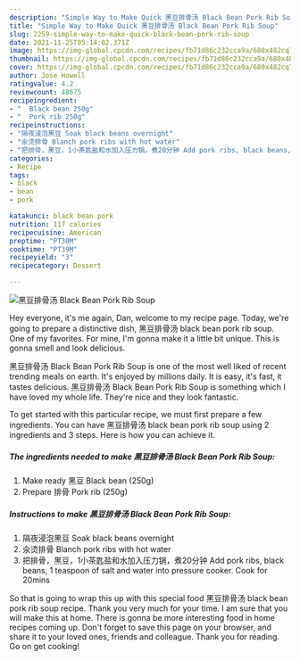 ```yaml
---
description: "Simple Way to Make Quick 黑豆排骨汤 Black Bean Pork Rib Soup"
title: "Simple Way to Make Quick 黑豆排骨汤 Black Bean Pork Rib Soup"
slug: 2259-simple-way-to-make-quick-black-bean-pork-rib-soup
date: 2021-11-25T05:14:02.371Z
image: https://img-global.cpcdn.com/recipes/fb71d86c232cca9a/680x482cq70/黑豆排骨汤-black-bean-pork-rib-soup-recipe-main-photo.jpg
thumbnail: https://img-global.cpcdn.com/recipes/fb71d86c232cca9a/680x482cq70/黑豆排骨汤-black-bean-pork-rib-soup-recipe-main-photo.jpg
cover: https://img-global.cpcdn.com/recipes/fb71d86c232cca9a/680x482cq70/黑豆排骨汤-black-bean-pork-rib-soup-recipe-main-photo.jpg
author: Jose Howell
ratingvalue: 4.2
reviewcount: 48675
recipeingredient:
- "  Black bean 250g"
- "  Pork rib 250g"
recipeinstructions:
- "隔夜浸泡黑豆 Soak black beans overnight"
- "汆烫排骨 Blanch pork ribs with hot water"
- "把排骨，黑豆，1小茶匙盐和水加入压力锅，煮20分钟 Add pork ribs, black beans, 1 teaspoon of salt and water into pressure cooker. Cook for 20mins"
categories:
- Recipe
tags:
- black
- bean
- pork

katakunci: black bean pork 
nutrition: 117 calories
recipecuisine: American
preptime: "PT30M"
cooktime: "PT39M"
recipeyield: "3"
recipecategory: Dessert

---
```



![黑豆排骨汤 Black Bean Pork Rib Soup](https://img-global.cpcdn.com/recipes/fb71d86c232cca9a/680x482cq70/黑豆排骨汤-black-bean-pork-rib-soup-recipe-main-photo.jpg)

Hey everyone, it's me again, Dan, welcome to my recipe page. Today, we're going to prepare a distinctive dish, 黑豆排骨汤 black bean pork rib soup. One of my favorites. For mine, I'm gonna make it a little bit unique. This is gonna smell and look delicious.

黑豆排骨汤 Black Bean Pork Rib Soup is one of the most well liked of recent trending meals on earth. It's enjoyed by millions daily. It is easy, it's fast, it tastes delicious. 黑豆排骨汤 Black Bean Pork Rib Soup is something which I have loved my whole life. They're nice and they look fantastic.




To get started with this particular recipe, we must first prepare a few ingredients. You can have 黑豆排骨汤 black bean pork rib soup using 2 ingredients and 3 steps. Here is how you can achieve it.

<!--inarticleads1-->

##### The ingredients needed to make 黑豆排骨汤 Black Bean Pork Rib Soup:

1. Make ready  黑豆 Black bean (250g)
1. Prepare  排骨 Pork rib (250g)




<!--inarticleads2-->

##### Instructions to make 黑豆排骨汤 Black Bean Pork Rib Soup:

1. 隔夜浸泡黑豆 Soak black beans overnight
1. 汆烫排骨 Blanch pork ribs with hot water
1. 把排骨，黑豆，1小茶匙盐和水加入压力锅，煮20分钟 Add pork ribs, black beans, 1 teaspoon of salt and water into pressure cooker. Cook for 20mins




So that is going to wrap this up with this special food 黑豆排骨汤 black bean pork rib soup recipe. Thank you very much for your time. I am sure that you will make this at home. There is gonna be more interesting food in home recipes coming up. Don't forget to save this page on your browser, and share it to your loved ones, friends and colleague. Thank you for reading. Go on get cooking!
